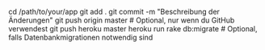 cd /path/to/your/app
git add .
git commit -m "Beschreibung der Änderungen"
git push origin master # Optional, nur wenn du GitHub verwendest
git push heroku master
heroku run rake db:migrate # Optional, falls Datenbankmigrationen notwendig sind


